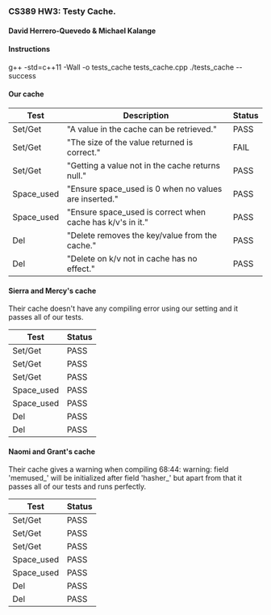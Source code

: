 ### CS389 HW3: Testy Cache.

#### David Herrero-Quevedo & Michael Kalange

#### Instructions

g++ -std=c++11 -Wall -o tests_cache tests_cache.cpp  ./tests_cache --success

#### Our cache

Test | Description | Status
--- | --- | ---
Set/Get          | "A value in the cache can be retrieved." |  PASS
Set/Get          | "The size of the value returned is correct."                            |  FAIL
Set/Get          | "Getting a value not in the cache returns null."                      |  PASS
Space_used  | "Ensure space_used is 0 when no values are inserted."        |  PASS
Space_used  | "Ensure space_used is correct when cache has k/v's in it."  |  PASS
Del                 | "Delete removes the key/value from the cache."                   |  PASS
Del                 | "Delete on k/v not in cache has no effect."                            |  PASS

#### Sierra and Mercy's cache

Their cache doesn't have any compiling error using our setting and it passes all of our tests.

Test | Status
--- | ---
Set/Get          |  PASS
Set/Get          |  PASS
Set/Get          |  PASS
Space_used  |  PASS
Space_used  |  PASS
Del                 |  PASS
Del                 |  PASS

#### Naomi and Grant's cache

Their cache gives a warning when compiling
68:44: warning: field 'memused_' will be initialized after field 'hasher_'
but apart from that it passes all of our tests and runs perfectly.

Test | Status
--- | ---
Set/Get          |  PASS
Set/Get          |  PASS
Set/Get          |  PASS
Space_used  |  PASS
Space_used  |  PASS
Del                 |  PASS
Del                 |  PASS


